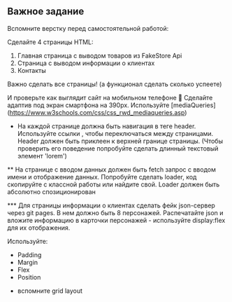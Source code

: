 ## Важное задание

Вспомните верстку перед самостоятельной работой:

Сделайте 4 страницы HTML:

1. Главная страница c выводом товаров из FakeStore Api
2. Страница с выводом информации о клиентах
3. Контакты

Важно сделать все страницы! (а функционал сделать сколько успеете)

И проверьте как выглядит сайт на мобильном телефоне 🚀
Сделайте адаптив под экран смартфона на 390px.
Используйте [mediaQueries] (https://www.w3schools.com/css/css_rwd_mediaqueries.asp)

* На каждой странице должна быть навигация в теге header. Используйте ссылки <a>, чтобы переключаться между страницами.
Header должен быть приклеен к верхней границе страницы.
(Чтобы проверить его поведение попробуйте сделать длинный текстовый элемент 'lorem')

** На странице с вводом данных должен быть fetch запрос с вводом имени и отображение данных. Попробуйте сделать loader, код скопируйте с классной работы или найдите свой.
Loader должен быть абсолютно спозиционирован

*** Для страницы информации о клиентах сделать фейк json-сервер через git pages. В нем должно быть 8 персонажей. Распечатайте json и вложите информацию в карточки персонажей - используйте display:flex для их отображения.

Используйте:

- Padding
- Margin
- Flex
- Position

* вспомните grid layout



